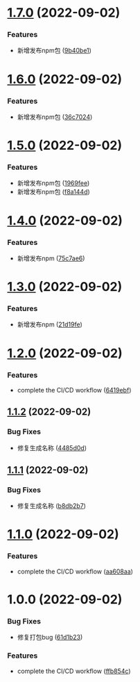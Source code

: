 # [1.7.0](https://github.com/brinishness/ming/compare/v1.6.0...v1.7.0) (2022-09-02)


### Features

* 新增发布npm包 ([9b40be1](https://github.com/brinishness/ming/commit/9b40be1283ef12721fdf7e1034c232309747b2f3))

# [1.6.0](https://github.com/brinishness/ming/compare/v1.5.0...v1.6.0) (2022-09-02)


### Features

* 新增发布npm包 ([36c7024](https://github.com/brinishness/ming/commit/36c7024150f9cac4f328ddc1805c388479c6d3a2))

# [1.5.0](https://github.com/brinishness/ming/compare/v1.4.0...v1.5.0) (2022-09-02)


### Features

* 新增发布npm包 ([1969fee](https://github.com/brinishness/ming/commit/1969fee7533f361235626e8b30999437648e1a1c))
* 新增发布npm包 ([f8a144d](https://github.com/brinishness/ming/commit/f8a144db3aa7ad27c976682c78eb85ea52d4a323))

# [1.4.0](https://github.com/brinishness/ming/compare/v1.3.0...v1.4.0) (2022-09-02)


### Features

* 新增发布npm ([75c7ae6](https://github.com/brinishness/ming/commit/75c7ae62ec23b363e4213c284f4de31cb2cf51a9))

# [1.3.0](https://github.com/brinishness/ming/compare/v1.2.0...v1.3.0) (2022-09-02)


### Features

* 新增发布npm ([21d19fe](https://github.com/brinishness/ming/commit/21d19fed720ed80913a3ced4833e67fe514b3a3d))

# [1.2.0](https://github.com/brinishness/ming/compare/v1.1.2...v1.2.0) (2022-09-02)


### Features

* complete the CI/CD workflow ([6419ebf](https://github.com/brinishness/ming/commit/6419ebfa1afec88ed78970cdcb7c16d8aaf3f202))

## [1.1.2](https://github.com/brinishness/ming/compare/v1.1.1...v1.1.2) (2022-09-02)


### Bug Fixes

* 修复生成名称 ([4485d0d](https://github.com/brinishness/ming/commit/4485d0daccf4a561924d535ac86d182998f1ebc3))

## [1.1.1](https://github.com/brinishness/ming/compare/v1.1.0...v1.1.1) (2022-09-02)


### Bug Fixes

* 修复生成名称 ([b8db2b7](https://github.com/brinishness/ming/commit/b8db2b74ee238bd35f95111c22084e868418c145))

# [1.1.0](https://github.com/brinishness/ming/compare/v1.0.0...v1.1.0) (2022-09-02)


### Features

* complete the CI/CD workflow ([aa608aa](https://github.com/brinishness/ming/commit/aa608aacac0439c66bd783999e708551cabdd5c4))

# 1.0.0 (2022-09-02)


### Bug Fixes

* 修复打包bug ([61d1b23](https://github.com/brinishness/ming/commit/61d1b23de9fdb333482ff2b10bbd5d1882b46200))


### Features

* complete the CI/CD workflow ([ffb854c](https://github.com/brinishness/ming/commit/ffb854cddf9bb154cb95a2bab19de51feb08d8c4))
